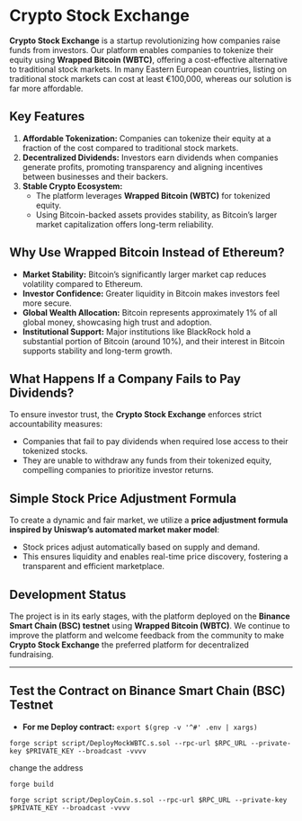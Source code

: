 # Crypto Stock Exchange

**Crypto Stock Exchange** is a startup revolutionizing how companies raise funds from investors. Our platform enables companies to tokenize their equity using **Wrapped Bitcoin (WBTC)**, offering a cost-effective alternative to traditional stock markets. In many Eastern European countries, listing on traditional stock markets can cost at least €100,000, whereas our solution is far more affordable.

## Key Features

1. **Affordable Tokenization:** Companies can tokenize their equity at a fraction of the cost compared to traditional stock markets.
2. **Decentralized Dividends:** Investors earn dividends when companies generate profits, promoting transparency and aligning incentives between businesses and their backers.
3. **Stable Crypto Ecosystem:**
   - The platform leverages **Wrapped Bitcoin (WBTC)** for tokenized equity.
   - Using Bitcoin-backed assets provides stability, as Bitcoin’s larger market capitalization offers long-term reliability.

## Why Use Wrapped Bitcoin Instead of Ethereum?

- **Market Stability:** Bitcoin’s significantly larger market cap reduces volatility compared to Ethereum.
- **Investor Confidence:** Greater liquidity in Bitcoin makes investors feel more secure.
- **Global Wealth Allocation:** Bitcoin represents approximately 1% of all global money, showcasing high trust and adoption.
- **Institutional Support:** Major institutions like BlackRock hold a substantial portion of Bitcoin (around 10%), and their interest in Bitcoin supports stability and long-term growth.

## What Happens If a Company Fails to Pay Dividends?

To ensure investor trust, the **Crypto Stock Exchange** enforces strict accountability measures:
- Companies that fail to pay dividends when required lose access to their tokenized stocks.
- They are unable to withdraw any funds from their tokenized equity, compelling companies to prioritize investor returns.

## Simple Stock Price Adjustment Formula

To create a dynamic and fair market, we utilize a **price adjustment formula inspired by Uniswap’s automated market maker model**:
- Stock prices adjust automatically based on supply and demand.
- This ensures liquidity and enables real-time price discovery, fostering a transparent and efficient marketplace.

## Development Status

The project is in its early stages, with the platform deployed on the **Binance Smart Chain (BSC) testnet** using **Wrapped Bitcoin (WBTC)**. We continue to improve the platform and welcome feedback from the community to make **Crypto Stock Exchange** the preferred platform for decentralized fundraising.

---

## Test the Contract on Binance Smart Chain (BSC) Testnet

- **For me Deploy contract:** `export $(grep -v '^#' .env | xargs)`

`forge script script/DeployMockWBTC.s.sol --rpc-url $RPC_URL --private-key $PRIVATE_KEY --broadcast -vvvv`

change the address

`forge build`

`forge script script/DeployCoin.s.sol --rpc-url $RPC_URL --private-key $PRIVATE_KEY --broadcast -vvvv`
